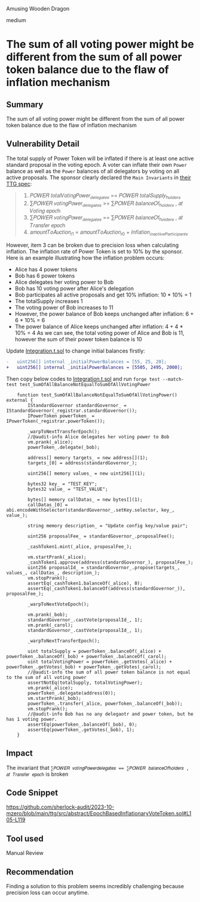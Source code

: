 Amusing Wooden Dragon

medium

# The sum of all voting power might be different from the sum of all power token balance due to the flaw of inflation mechanism

## Summary
The sum of all voting power might be different from the sum of all power token balance due to the flaw of inflation mechanism
## Vulnerability Detail
The total supply of Power Token will be inflated if there is at least one active standard proposal in the voting epoch. A voter can inflate their own `Power` balance as well as the `Power` balances of all delegators by voting on all active proposals. 
The sponsor clearly declared  the `Main Invariants` in [their TTG spec](https://github.com/MZero-Labs/sherlock-contest-docs/blob/main/eng-specs/M%5E0%20TTG%20Engineering%20Spec_v1.2.pdf):
> 1. 𝑃𝑂𝑊𝐸𝑅 𝑡𝑜𝑡𝑎𝑙𝑉𝑜𝑡𝑖𝑛𝑔𝑃𝑜𝑤𝑒𝑟<sub>𝑑𝑒𝑙𝑒𝑔𝑎𝑡𝑒𝑠</sub> == 𝑃𝑂𝑊𝐸𝑅 𝑡𝑜𝑡𝑎𝑙𝑆𝑢𝑝𝑝𝑙𝑦<sub>h𝑜𝑙𝑑𝑒𝑟𝑠</sub>
> 2. ∑𝑃𝑂𝑊𝐸𝑅 𝑣𝑜𝑡𝑖𝑛𝑔𝑃𝑜𝑤𝑒𝑟<sub>𝑑𝑒𝑙𝑒𝑔𝑎𝑡𝑒𝑠</sub> >= ∑𝑃𝑂𝑊𝐸𝑅 𝑏𝑎𝑙𝑎𝑛𝑐𝑒𝑂𝑓<sub>h𝑜𝑙𝑑𝑒𝑟𝑠</sub> , 𝑎𝑡 𝑉𝑜𝑡𝑖𝑛𝑔 𝑒𝑝𝑜𝑐h
> 3. ∑𝑃𝑂𝑊𝐸𝑅 𝑣𝑜𝑡𝑖𝑛𝑔𝑃𝑜𝑤𝑒𝑟<sub>𝑑𝑒𝑙𝑒𝑔𝑎𝑡𝑒𝑠</sub> == ∑𝑃𝑂𝑊𝐸𝑅 𝑏𝑎𝑙𝑎𝑛𝑐𝑒𝑂𝑓<sub>h𝑜𝑙𝑑𝑒𝑟𝑠</sub> , 𝑎𝑡 𝑇𝑟𝑎𝑛𝑠𝑓𝑒𝑟 𝑒𝑝𝑜𝑐h
> 4. 𝑎𝑚𝑜𝑢𝑛𝑡𝑇𝑜𝐴𝑢𝑐𝑡𝑖𝑜𝑛<sub>𝑡1</sub> = 𝑎𝑚𝑜𝑢𝑛𝑡𝑇𝑜𝐴𝑢𝑐𝑡𝑖𝑜𝑛<sub>𝑡0</sub> + 𝐼𝑛𝑓𝑙𝑎𝑡𝑖𝑜𝑛<sub>𝑖𝑛𝑎𝑐𝑡𝑖𝑣𝑒𝑃𝑎𝑟𝑡𝑖𝑐𝑖𝑝𝑎𝑛𝑡𝑠</sub>

However, item 3 can be broken due to precision loss when calculating inflation. 
The inflation rate of Power Token is set to 10% by the sponsor. Here is an example illustrating how the inflation problem occurs:
- Alice has 4 power tokens
- Bob has 6 power tokens
- Alice delegates her voting power to Bob
- Bob has 10 voting power after Alice's delegation
- Bob participates all active proposals and get 10% inflation: 10 * 10% = 1
- The totalSupply increases 1
- The voting power of Bob increases to 11
- However, the power balance of Bob keeps unchanged after inflation: 6 + 6 * 10% = 6
- The power balance of Alice keeps unchanged after inflation: 4 + 4 * 10% = 4
As we can see, the total voting power of Alice and Bob is 11, however the sum of their power token balance is 10


Update  [Integration.t.sol](https://github.com/sherlock-audit/2023-10-mzero/blob/main/ttg/test/integration/Integration.t.sol) to change initial balances firstly:
```diff
-   uint256[] internal _initialPowerBalances = [55, 25, 20];
+   uint256[] internal _initialPowerBalances = [5505, 2495, 2000]; 
``` 
Then copy below codes to [Integration.t.sol](https://github.com/sherlock-audit/2023-10-mzero/blob/main/ttg/test/integration/Integration.t.sol) and run `forge test --match-test test_SumOfAllBalanceNotEqualToSumOfAllVotingPower`
```solidity
    function test_SumOfAllBalanceNotEqualToSumOfAllVotingPower() external {
        IStandardGovernor standardGovernor_ = IStandardGovernor(_registrar.standardGovernor());
        IPowerToken powerToken_ = IPowerToken(_registrar.powerToken());

        _warpToNextTransferEpoch();
        //@audit-info Alice delegates her voting power to Bob
        vm.prank(_alice);
        powerToken_.delegate(_bob);

        address[] memory targets_ = new address[](1);
        targets_[0] = address(standardGovernor_);

        uint256[] memory values_ = new uint256[](1);

        bytes32 key_ = "TEST_KEY";
        bytes32 value_ = "TEST_VALUE";

        bytes[] memory callDatas_ = new bytes[](1);
        callDatas_[0] = abi.encodeWithSelector(standardGovernor_.setKey.selector, key_, value_);

        string memory description_ = "Update config key/value pair";

        uint256 proposalFee_ = standardGovernor_.proposalFee();

        _cashToken1.mint(_alice, proposalFee_);
        
        vm.startPrank(_alice);
        _cashToken1.approve(address(standardGovernor_), proposalFee_);
        uint256 proposalId_ = standardGovernor_.propose(targets_, values_, callDatas_, description_);
        vm.stopPrank();
        assertEq(_cashToken1.balanceOf(_alice), 0);
        assertEq(_cashToken1.balanceOf(address(standardGovernor_)), proposalFee_);

        _warpToNextVoteEpoch();

        vm.prank(_bob);
        standardGovernor_.castVote(proposalId_, 1);
        vm.prank(_carol);
        standardGovernor_.castVote(proposalId_, 1);

        _warpToNextTransferEpoch();

        uint totalSupply = powerToken_.balanceOf(_alice) + powerToken_.balanceOf(_bob) + powerToken_.balanceOf(_carol);
        uint totalVotingPower = powerToken_.getVotes(_alice) + powerToken_.getVotes(_bob) + powerToken_.getVotes(_carol);
        //@audit-info the sum of all power token balance is not equal to the sum of all voting power
        assertNotEq(totalSupply, totalVotingPower);
        vm.prank(_alice);
        powerToken_.delegate(address(0));
        vm.startPrank(_bob);
        powerToken_.transfer(_alice, powerToken_.balanceOf(_bob));
        vm.stopPrank();
        //@audit-info Bob has no any delegaotr and power token, but he has 1 voting power.
        assertEq(powerToken_.balanceOf(_bob), 0);
        assertEq(powerToken_.getVotes(_bob), 1);
    } 
```

## Impact
The invariant that `∑𝑃𝑂𝑊𝐸𝑅 𝑣𝑜𝑡𝑖𝑛𝑔𝑃𝑜𝑤𝑒𝑟𝑑𝑒𝑙𝑒𝑔𝑎𝑡𝑒𝑠 == ∑𝑃𝑂𝑊𝐸𝑅 𝑏𝑎𝑙𝑎𝑛𝑐𝑒𝑂𝑓h𝑜𝑙𝑑𝑒𝑟𝑠 , 𝑎𝑡 𝑇𝑟𝑎𝑛𝑠𝑓𝑒𝑟 𝑒𝑝𝑜𝑐h` is broken

## Code Snippet
https://github.com/sherlock-audit/2023-10-mzero/blob/main/ttg/src/abstract/EpochBasedInflationaryVoteToken.sol#L105-L119
## Tool used

Manual Review

## Recommendation
Finding a solution to this problem seems incredibly challenging because precision loss can occur anytime.